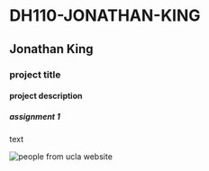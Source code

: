 # DH110-JONATHAN-KING

## Jonathan King

### project title

#### project description

##### assignment 1

text

![people from ucla website](https://www.ucla.edu/img-feed-cache/BaliWater2520975x650.jpg)
